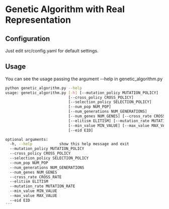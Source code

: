# Genetic Algorithm with Real Representation

## Configuration

Just edit src/config.yaml for default settings.

## Usage

You can see the usage passing the argument --help in genetic_algorithm.py
```sh
python genetic_algorithm.py --help
usage: genetic_algorithm.py [-h] [--mutation_policy MUTATION_POLICY]
                            [--cross_policy CROSS_POLICY]
                            [--selection_policy SELECTION_POLICY]
                            [--num_pop NUM_POP]
                            [--num_generations NUM_GENERATIONS]
                            [--num_genes NUM_GENES] [--cross_rate CROSS_RATE]
                            [--elitism ELITISM] [--mutation_rate MUTATION_RATE]
                            [--min_value MIN_VALUE] [--max_value MAX_VALUE]
                            [--eid EID]

optional arguments:
  -h, --help            show this help message and exit
  --mutation_policy MUTATION_POLICY
  --cross_policy CROSS_POLICY
  --selection_policy SELECTION_POLICY
  --num_pop NUM_POP
  --num_generations NUM_GENERATIONS
  --num_genes NUM_GENES
  --cross_rate CROSS_RATE
  --elitism ELITISM
  --mutation_rate MUTATION_RATE
  --min_value MIN_VALUE
  --max_value MAX_VALUE
  --eid EID
´´´
